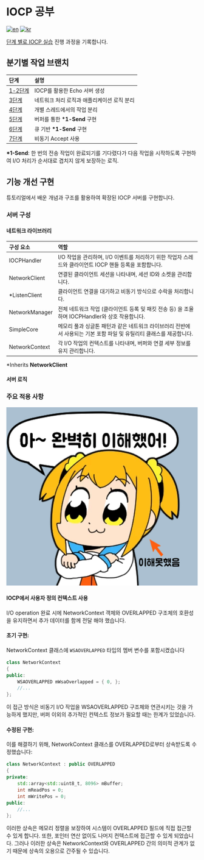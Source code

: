# IOCP 공부

[![en](https://img.shields.io/badge/lang-en-yellow.svg)](README.md)
[![kr](https://img.shields.io/badge/lang-kr-red.svg)](README.kr.md)

[단계 별로 IOCP 실습](https://github.com/jacking75/edu_cpp_IOCP.git) 진행 과정을 기록합니다.

## 분기별 작업 브랜치

| 단계                                                                 | 설명                                        |
| :------------------------------------------------------------------- | :------------------------------------------ |
| [1-2단계](https://github.com/soooooyoung/iocp-study/tree/IOCP_01_02) | IOCP를 활용한 Echo 서버 생성                |
| [3단계](https://github.com/soooooyoung/iocp-study/tree/IOCP_03)      | 네트워크 처리 로직과 애플리케이션 로직 분리 |
| [4단계](https://github.com/soooooyoung/iocp-study/tree/IOCP_04)      | 개별 스레드에서의 작업 분리                 |
| [5단계](https://github.com/soooooyoung/iocp-study/tree/IOCP_05)      | 버퍼를 통한 **\*1-Send** 구현               |
| [6단계](https://github.com/soooooyoung/iocp-study/tree/IOCP_06)      | 큐 기반 **\*1-Send** 구현                   |
| [7단계](https://github.com/soooooyoung/iocp-study/tree/IOCP_07)      | 비동기 Accept 사용                          |

**\*1-Send**: 한 번의 전송 작업이 완료되기를 기다렸다가 다음 작업을 시작하도록 구현하여 I/O 처리가 순서대로 겹치지 않게 보장하는 로직.

## 기능 개선 구현

튜토리얼에서 배운 개념과 구조를 활용하여 확장된 IOCP 서버를 구현합니다.

### 서버 구성

#### 네트워크 라이브러리

| 구성 요소      | 역할                                                                                                                 |
| :------------- | :------------------------------------------------------------------------------------------------------------------- |
| IOCPHandler    | I/O 작업을 관리하며, I/O 이벤트를 처리하기 위한 작업자 스레드와 클라이언트 IOCP 핸들 등록을 포함합니다.              |
| NetworkClient  | 연결된 클라이언트 세션을 나타내며, 세션 ID와 소켓을 관리합니다.                                                      |
| \*ListenClient | 클라이언트 연결을 대기하고 비동기 방식으로 수락을 처리합니다.                                                        |
| NetworkManager | 전체 네트워크 작업 (클라이언트 등록 및 패킷 전송 등) 을 조율하며 IOCPHandler와 상호 작용합니다.                      |
| SimpleCore     | 메모리 풀과 싱글톤 패턴과 같은 네트워크 라이브러리 전반에서 사용되는 기본 포함 파일 및 유틸리티 클래스를 제공합니다. |
| NetworkContext | 각 I/O 작업의 컨텍스트를 나타내며, 버퍼와 연결 세부 정보를 유지 관리합니다.                                          |

\*Inherits **NetworkClient**

#### 서버 로직

### 주요 적용 사항

![](images/아완벽히이해했어.jpg)

#### IOCP에서 사용자 정의 컨텍스트 사용

I/O operation 완료 시에 NetworkContext 객체와 OVERLAPPED 구조체의 호환성을 유지하면서 추가 데이터를 함께 전달 해야 했습니다.

#### 초기 구현:

NetworkContext 클래스에 `WSAOVERLAPPED` 타입의 멤버 변수를 포함시켰습니다

```cpp
class NetworkContext
{
public:
    WSAOVERLAPPED mWsaOverlapped = { 0, };
    //...
};
```

이 접근 방식은 비동기 I/O 작업을 WSAOVERLAPPED 구조체와 연관시키는 것을 가능하게 했지만, 버퍼 이외의 추가적인 컨텍스트 정보가 필요할 때는 한계가 있었습니다.

#### 수정된 구현:

이를 해결하기 위해, NetworkContext 클래스를 OVERLAPPED로부터 상속받도록 수정했습니다:

```cpp
class NetworkContext : public OVERLAPPED
{
private:
    std::array<std::uint8_t, 8096> mBuffer;
    int mReadPos = 0;
    int mWritePos = 0;
public:
    //...
};
```

이러한 상속은 메모리 정렬을 보장하여 시스템이 OVERLAPPED 필드에 직접 접근할 수 있게 합니다. 또한, 포인터 연산 없이도 나머지 컨텍스트에 접근할 수 있게 되었습니다. 그러나 이러한 상속은 NetworkContext와 OVERLAPPED 간의 의미적 관계가 없기 때문에 상속의 오용으로 간주될 수 있습니다.
